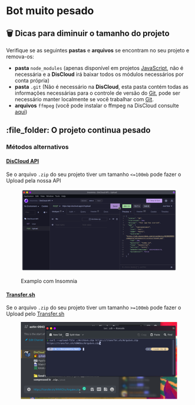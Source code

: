 # Bot muito pesado

## :wastebasket: Dicas para diminuir o tamanho do projeto

Verifique se as seguintes **pastas** e **arquivos** se encontram no seu projeto e remova-os:

* **pasta** `node_modules` (apenas disponível em projetos [JavaScript](../linguagens/javascript/#arquivos), não é necessária e a **DisCloud** irá baixar todos os módulos necessários por conta própria)
* **pasta** `.git` (Não é necessário na **DisCloud**, esta pasta contém todas as informações necessárias para o controle de versão do [Git](../integracao/github-e-gitlab/), pode ser necessário manter localmente se você trabalhar com [Git](../integracao/github-e-gitlab/).
* **arquivos** `ffmpeg` (você pode instalar o ffmpeg na DisCloud consulte [aqui](discloud.config.md#pacotes-disponiveis-no-apt))

## :file\_folder: O projeto continua pesado

### Métodos alternativos

#### [DisCloud API](../../api/usar-a-api.md)

Se o arquivo `.zip` do seu projeto tiver um tamanho `<=100mb` pode fazer o Upload pela nossa API

<figure><img src="../../.gitbook/assets/discloud-api-up.png" alt=""><figcaption><p>Examplo com Insomnia</p></figcaption></figure>

#### [Transfer.sh](https://transfer.sh/)

Se o arquivo `.zip` do seu projeto tiver um tamanho `>=100mb` pode fazer o Upload pelo [Transfer.sh](https://transfer.sh/)

<figure><img src="../../.gitbook/assets/transfer.sh-example.png" alt=""><figcaption></figcaption></figure>
